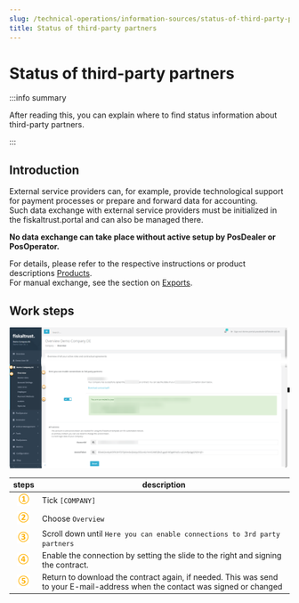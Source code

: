 ```yaml
---
slug: /technical-operations/information-sources/status-of-third-party-partners
title: Status of third-party partners
---
```

# Status of third-party partners

:::info summary

After reading this, you can explain where to find status information about third-party partners.

:::

## Introduction

External service providers can, for example, provide technological support for payment processes or prepare and forward data for accounting.  
Such data exchange with external service providers must be initialized in the fiskaltrust.portal and can also be managed there.  

**No data exchange can take place without active setup by PosDealer or PosOperator.**  

For details, please refer to the respective instructions or product descriptions [Products](../../buy-resell/products).  
For manual exchange, see the section on [Exports](exports.md).

## Work steps

![third party partner](images/5-documentation-third-party.png "third party partner")

| steps | description                                                                                                                |
|:----------------------:|-------------------------------------------------------------------------------------------------------------------------------------|
|![Number 1](images/Numbers/circle-1o.png) |Tick `[COMPANY]`  |
|![Number 2](images/Numbers/circle-2o.png) |Choose `Overview`  |
|![Number 3](images/Numbers/circle-3o.png) |Scroll down until `Here you can enable connections to 3rd party partners`  |
|![Number 4](images/Numbers/circle-4o.png) |Enable the connection by setting the slide to the right and signing the contract. |
|![Number 5](images/Numbers/circle-5o.png) |Return to download the contract again, if needed. This was send to your E-mail-address when the contact was signed or changed  |